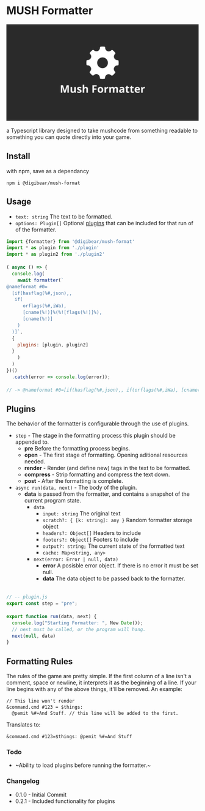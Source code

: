 # MUSH Formatter

![header](mushformatter.jpg)

a Typescript library designed to take mushcode from something readable to something you can quote directly into your game.

## Install

with npm, save as a dependancy

```
npm i @digibear/mush-format
```

## Usage

- `text: string` The text to be formatted.
- `options: Plugin[]` Optional [plugins](#plugins) that can be included for that run of of the formatter.

```JavaScript
import {formatter} from '@digibear/mush-format'
import * as plugin from './plugin'
import * as plugin2 from './plugin2'

( async () => {
  console.log(
    await formatter(`
@nameformat #0=
  [if(hasflag(%#,json),,
   if(
      orflags(%#,iWa),
      [cname(%!)]%(%![flags(%!)]%),
      [cname(%!)]
    )
  )]`,
  {
    plugins: [plugin, plugin2]
  }
    )
  )
})()
  .catch(error => console.log(error));

// -> @nameformat #0=[if(hasflag(%#,json),, if(orflags(%#,iWa), [cname(%!)]%(%![flags(%!)]%), [cname(%!)]))]

```

## Plugins

The behavior of the formatter is configurable through the use of plugins.

- `step` - The stage in the formatting process this plugin should be appended to.
  - **pre** Before the formatting process begins.
  - **open** - The first stage of formatting. Opening aditional resources needed.
  - **render** - Render (and define new) tags in the text to be formatted.
  - **compress** - Strip formatting and compress the text down.
  - **post** - After the formatting is complete.
- `async run(data, next)` - The body of the plugin.
  - **data** is passed from the formatter, and contains a snapshot of the current program state.
    - `data`
      - `input: string` The original text
      - `scratch?: { [k: string]: any }` Random formatter storage object
      - `headers?: Object[]` Headers to include
      - `footers?: Object[]` Footers to include
      - `output?: string;` The current state of the formatted text
      - `cache: Map<string, any>`
    - `next(error: Error | null, data)`
      - **error** A posisble error object. If there is no error it must be set null.
      - **data** The data object to be passed back to the formatter.

```JavaScript

// -- plugin.js
export const step = "pre";

export function run(data, next) {
  console.log("Starting Formatter: ", New Date());
  // next must be called, or the program will hang.
  next(null, data)
}
```

## Formatting Rules

The rules of the game are pretty simple. If the first column of a line isn't a comment, space or newline, it interprets it as the beginning of a line. If your line begins with any of the above things, it'll be removed. An example:

```
// This line won't render
&command.cmd #123 = $things:
  @pemit %#=And Stuff. // this line will be added to the first.
```

Translates to:

```
&command.cmd #123=$things: @pemit %#=And Stuff
```

### Todo

- ~Ability to load plugins before running the formatter.~

### Changelog

- 0.1.0 - Initial Commit
- 0.2.1 - Included functionality for plugins

